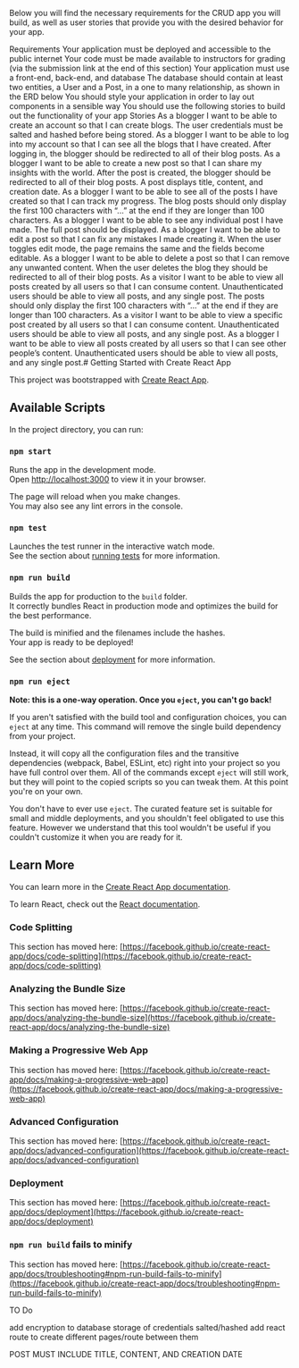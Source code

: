 Below you will find the necessary requirements for the CRUD app you will build, as well as user stories that provide you with the desired behavior for your app.

Requirements
Your application must be deployed and accessible to the public internet
Your code must be made available to instructors for grading (via the submission link at the end of this section)
Your application must use a front-end, back-end, and database
The database should contain at least two entities, a User and a Post, in a one to many relationship, as shown in the ERD below
You should style your application in order to lay out components in a sensible way
You should use the following stories to build out the functionality of your app
Stories
As a blogger I want to be able to create an account so that I can create blogs.
The user credentials must be salted and hashed before being stored.
As a blogger I want to be able to log into my account so that I can see all the blogs that I have created.
After logging in, the blogger should be redirected to all of their blog posts.
As a blogger I want to be able to create a new post so that I can share my insights with the world.
After the post is created, the blogger should be redirected to all of their blog posts.
A post displays title, content, and creation date.
As a blogger I want to be able to see all of the posts I have created so that I can track my progress.
The blog posts should only display the first 100 characters with “...” at the end if they are longer than 100 characters.
As a blogger I want to be able to see any individual post I have made.
The full post should be displayed.
As a blogger I want to be able to edit a post so that I can fix any mistakes I made creating it.
When the user toggles edit mode, the page remains the same and the fields become editable.
As a blogger I want to be able to delete a post so that I can remove any unwanted content.
When the user deletes the blog they should be redirected to all of their blog posts.
As a visitor I want to be able to view all posts created by all users so that I can consume content.
Unauthenticated users should be able to view all posts, and any single post.
The posts should only display the first 100 characters with “...” at the end if they are longer than 100 characters.
As a visitor I want to be able to view a specific post created by all users so that I can consume content.
Unauthenticated users should be able to view all posts, and any single post.
As a blogger I want to be able to view all posts created by all users so that I can see other people’s content.
Unauthenticated users should be able to view all posts, and any single post.# Getting Started with Create React App

This project was bootstrapped with [Create React App](https://github.com/facebook/create-react-app).

## Available Scripts

In the project directory, you can run:

### `npm start`

Runs the app in the development mode.\
Open [http://localhost:3000](http://localhost:3000) to view it in your browser.

The page will reload when you make changes.\
You may also see any lint errors in the console.

### `npm test`

Launches the test runner in the interactive watch mode.\
See the section about [running tests](https://facebook.github.io/create-react-app/docs/running-tests) for more information.

### `npm run build`

Builds the app for production to the `build` folder.\
It correctly bundles React in production mode and optimizes the build for the best performance.

The build is minified and the filenames include the hashes.\
Your app is ready to be deployed!

See the section about [deployment](https://facebook.github.io/create-react-app/docs/deployment) for more information.

### `npm run eject`

**Note: this is a one-way operation. Once you `eject`, you can't go back!**

If you aren't satisfied with the build tool and configuration choices, you can `eject` at any time. This command will remove the single build dependency from your project.

Instead, it will copy all the configuration files and the transitive dependencies (webpack, Babel, ESLint, etc) right into your project so you have full control over them. All of the commands except `eject` will still work, but they will point to the copied scripts so you can tweak them. At this point you're on your own.

You don't have to ever use `eject`. The curated feature set is suitable for small and middle deployments, and you shouldn't feel obligated to use this feature. However we understand that this tool wouldn't be useful if you couldn't customize it when you are ready for it.

## Learn More

You can learn more in the [Create React App documentation](https://facebook.github.io/create-react-app/docs/getting-started).

To learn React, check out the [React documentation](https://reactjs.org/).

### Code Splitting

This section has moved here: [https://facebook.github.io/create-react-app/docs/code-splitting](https://facebook.github.io/create-react-app/docs/code-splitting)

### Analyzing the Bundle Size

This section has moved here: [https://facebook.github.io/create-react-app/docs/analyzing-the-bundle-size](https://facebook.github.io/create-react-app/docs/analyzing-the-bundle-size)

### Making a Progressive Web App

This section has moved here: [https://facebook.github.io/create-react-app/docs/making-a-progressive-web-app](https://facebook.github.io/create-react-app/docs/making-a-progressive-web-app)

### Advanced Configuration

This section has moved here: [https://facebook.github.io/create-react-app/docs/advanced-configuration](https://facebook.github.io/create-react-app/docs/advanced-configuration)

### Deployment

This section has moved here: [https://facebook.github.io/create-react-app/docs/deployment](https://facebook.github.io/create-react-app/docs/deployment)

### `npm run build` fails to minify

This section has moved here: [https://facebook.github.io/create-react-app/docs/troubleshooting#npm-run-build-fails-to-minify](https://facebook.github.io/create-react-app/docs/troubleshooting#npm-run-build-fails-to-minify)


TO Do

add encryption to database storage of credentials salted/hashed
add react route to create different pages/route between them



POST MUST INCLUDE TITLE, CONTENT, AND CREATION DATE

